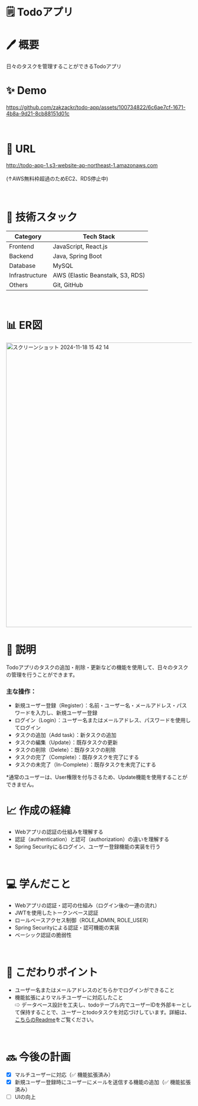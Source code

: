 # 🗒️ Todoアプリ
# 🖊️ 概要
日々のタスクを管理することができるTodoアプリ
<br>    

# ✨ Demo


https://github.com/zakzackr/todo-app/assets/100734822/6c6ae7cf-1671-4b8a-9d21-8cb88151d01c


<br>    

# 📍 URL
http://todo-app-1.s3-website-ap-northeast-1.amazonaws.com<br>    
(↑AWS無料枠超過のためEC2、RDS停止中)
<br>    
<br>    

    
# 💾 技術スタック
| Category | Tech Stack |
| ---- | ---- |
| Frontend | JavaScript, React.js |
| Backend | Java, Spring Boot |
| Database | MySQL |
| Infrastructure | AWS (Elastic Beanstalk, S3, RDS) |
| Others | Git, GitHub |
<br>    

# 📊 ER図
<img width="770" alt="スクリーンショット 2024-11-18 15 42 14" src="https://github.com/user-attachments/assets/4ca21af2-a22a-4d34-a602-2f6025149701">


# 📝 説明
Todoアプリのタスクの追加・削除・更新などの機能を使用して、日々のタスクの管理を行うことができます。
<br>    

### 主な操作：
* 新規ユーザー登録（Register）：名前・ユーザー名・メールアドレス・パスワードを入力し、新規ユーザー登録
* ログイン（Login）：ユーザー名またはメールアドレス、パスワードを使用してログイン
* タスクの追加（Add task）：新タスクの追加
* タスクの編集（Update）：既存タスクの更新
* タスクの削除（Delete）：既存タスクの削除
* タスクの完了（Complete）：既存タスクを完了にする
* タスクの未完了（In-Complete）：既存タスクを未完了にする

*通常のユーザーは、User権限を付与さるため、Update機能を使用することができません。
<br>

# 📈 作成の経緯
* Webアプリの認証の仕組みを理解する
* 認証（authentication）と認可（authorization）の違いを理解する
* Spring Securityにるログイン、ユーザー登録機能の実装を行う
<br>    

# 💻 学んだこと
* Webアプリの認証・認可の仕組み（ログイン後の一連の流れ）
* JWTを使用したトークンベース認証
* ロールベースアクセス制御（ROLE_ADMIN, ROLE_USER）
* Spring Securityによる認証・認可機能の実装
* ベーシック認証の脆弱性
<br>    

# 🌈 こだわりポイント
* ユーザー名またはメールアドレスのどちらかでログインができること
* 機能拡張によりマルチユーザーに対応したこと    
  ⇨ データベース設計を工夫し、todoテーブル内でユーザーIDを外部キーとして保持することで、ユーザーとtodoタスクを対応づけしています。詳細は、[こちらのReadme](https://github.com/zakzackr/reminder-app)をご覧ください。
<br>    

# 🔜 今後の計画
- [x] マルチユーザーに対応（✅ 機能拡張済み）    
- [x] 新規ユーザー登録時にユーザーにメールを送信する機能の追加（✅ 機能拡張済み）    
- [ ] UIの向上
